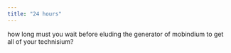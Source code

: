 ```yaml
---
title: "24 hours"
---
```

how long must you wait before eluding the generator of mobindium to get all of your technisium?


